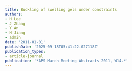 ```yaml
---
title: Buckling of swelling gels under constraints
authors:
- H Lee
- J Zhang
- Y An
- H Jiang
- admin
date: '2011-01-01'
publishDate: '2025-09-18T05:41:22.027118Z'
publication_types:
- article-journal
publication: '*APS March Meeting Abstracts 2011, W14.*'
---
```

